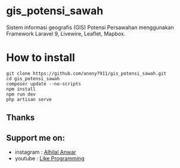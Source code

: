 # gis_potensi_sawah
Sistem informasi geografis (GIS) Potensi Persawahan menggunakan Framework Laravel 9, Livewire, Leaflet, Mapbox.

# How to install
    git clone https://github.com/anony7911/gis_potensi_sawah.git
    cd gis_potensi_sawah
    composer update --no-scripts
    npm install
    npm run dev
    php artisan serve
 
 ## Thanks
 ## Support me on:
   - instagram : [Alhilal Anwar](https://www.instagram.com/alhilalanwar/)
   - youtube : [Like Programming](https://www.youtube.com/@likeprogramming/)
 
